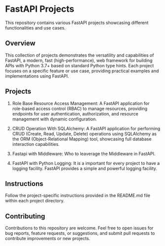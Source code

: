 # FastAPI Projects
This repository contains various FastAPI projects showcasing different functionalities and use cases.

## Overview
This collection of projects demonstrates the versatility and capabilities of FastAPI, a modern, fast (high-performance), web framework for building APIs with Python 3.7+ based on standard Python type hints. Each project focuses on a specific feature or use case, providing practical examples and implementations using FastAPI.

## Projects

1. Role Base Resource Access Management: A FastAPI application for role-based access control (RBAC) to manage resources, providing endpoints for user authentication, authorization, and resource management with dynamic configuration.

2. CRUD Operation With SQLAlchemy: A FastAPI application for performing CRUD (Create, Read, Update, Delete) operations using SQLAlchemy as the ORM (Object-Relational Mapping) tool, showcasing full database interaction capabilities.

3. Fastapi with Middleware: Who to leaverage the Middleware in FastAPI.

4. FastAPI with Python Logging: It is a important for every project to have a logging facility. FastAPI provides a simple and powerful logging facility.




## Instructions
Follow the project-specific instructions provided in the README.md file within each project directory.

## Contributing
Contributions to this repository are welcome. Feel free to open issues for bug reports, feature requests, or suggestions, and submit pull requests to contribute improvements or new projects.